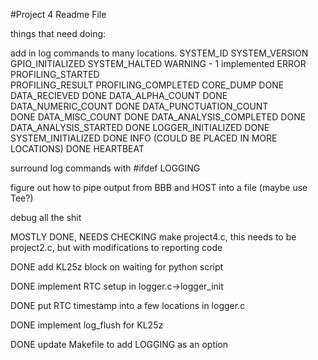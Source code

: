 #Project 4 Readme File

things that need doing:


add in log commands to many locations.
	SYSTEM_ID
	SYSTEM_VERSION
	GPIO_INITIALIZED
	SYSTEM_HALTED
	WARNING - 1 implemented
	ERROR
	PROFILING_STARTED	
	PROFILING_RESULT
	PROFILING_COMPLETED
	CORE_DUMP
		DONE	DATA_RECIEVED
		DONE	DATA_ALPHA_COUNT
		DONE	DATA_NUMERIC_COUNT
		DONE	DATA_PUNCTUATION_COUNT	
		DONE	DATA_MISC_COUNT
		DONE	DATA_ANALYSIS_COMPLETED
		DONE	DATA_ANALYSIS_STARTED
		DONE	LOGGER_INITIALIZED
		DONE 	SYSTEM_INITIALIZED
		DONE	INFO (COULD BE PLACED IN MORE LOCATIONS)
		DONE	HEARTBEAT

surround log commands with #ifdef LOGGING

figure out how to pipe output from BBB and HOST into a file (maybe use Tee?)

debug all the shit

MOSTLY DONE, NEEDS CHECKING make project4.c, this needs to be project2.c, but with modifications to reporting code

DONE		add KL25z block on waiting for python script

DONE 		implement RTC setup in logger.c-\>logger\_init

DONE		put RTC timestamp into a few locations in logger.c

DONE 		implement log\_flush for KL25z

DONE 		update Makefile to add LOGGING as an option
